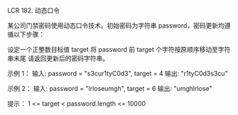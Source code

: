 LCR 182. 动态口令

某公司门禁密码使用动态口令技术。初始密码为字符串 password，密码更新均遵循以下步骤：

设定一个正整数目标值 target
将 password 前 target 个字符按原顺序移动至字符串末尾
请返回更新后的密码字符串。

示例 1：
输入: password = "s3cur1tyC0d3", target = 4
输出: "r1tyC0d3s3cu"

示例 2：
输入: password = "lrloseumgh", target = 6
输出: "umghlrlose"

提示：
1 <= target < password.length <= 10000